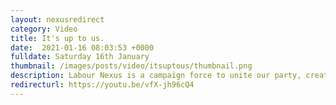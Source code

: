 ```yaml
---
layout: nexusredirect
category: Video
title: It's up to us.
date:  2021-01-16 08:03:53 +0000
fulldate: Saturday 16th January
thumbnail: /images/posts/video/itsuptous/thumbnail.png
description: Labour Nexus is a campaign force to unite our party, create an environment for constructive discourse and bring Labour to Downing Street.
redirecturl: https://youtu.be/vfX-jh96cQ4
---
```

